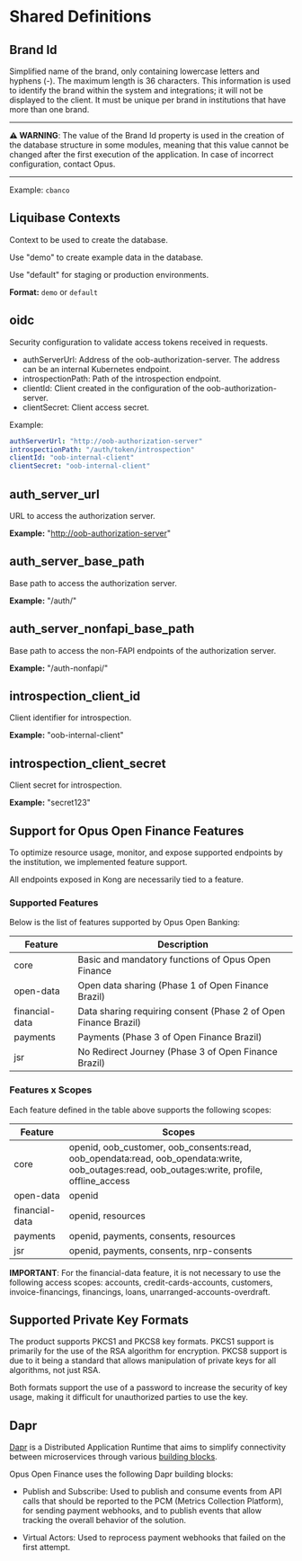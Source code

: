 # Shared Definitions

## Brand Id

Simplified name of the brand, only containing lowercase letters and hyphens (-). The maximum length is 36 characters. This information is used to identify the brand within the system and integrations; it will not be displayed to the client. It must be unique per brand in institutions that have more than one brand.

***

**:warning: WARNING**: The value of the Brand Id property is used in the creation of the database structure in some modules, meaning that this value cannot be changed after the first execution of the application. In case of incorrect configuration, contact Opus.

***

Example: `cbanco`

## Liquibase Contexts

Context to be used to create the database.

Use "demo" to create example data in the database.

Use "default" for staging or production environments.

**Format:** `demo` or `default`

## oidc

Security configuration to validate access tokens received in requests.

* authServerUrl: Address of the oob-authorization-server. The address can be an internal Kubernetes endpoint.
* introspectionPath: Path of the introspection endpoint.
* clientId: Client created in the configuration of the oob-authorization-server.
* clientSecret: Client access secret.

Example:

```yaml
authServerUrl: "http://oob-authorization-server"
introspectionPath: "/auth/token/introspection"
clientId: "oob-internal-client"
clientSecret: "oob-internal-client"
```

## auth_server_url

URL to access the authorization server.

**Example:** "<http://oob-authorization-server>"

## auth_server_base_path

Base path to access the authorization server.

**Example:** "/auth/"

## auth_server_nonfapi_base_path

Base path to access the non-FAPI endpoints of the authorization server.

**Example:** "/auth-nonfapi/"

## introspection_client_id

Client identifier for introspection.

**Example:** "oob-internal-client"

## introspection_client_secret

Client secret for introspection.

**Example:** "secret123"

## Support for Opus Open Finance Features

To optimize resource usage, monitor, and expose supported endpoints by the institution, we implemented feature support.

All endpoints exposed in Kong are necessarily tied to a feature.

### Supported Features

Below is the list of features supported by Opus Open Banking:

| Feature        | Description                                                                            |
| -------------- | -------------------------------------------------------------------------------------- |
| core           | Basic and mandatory functions of Opus Open Finance                                     |
| open-data      | Open data sharing (Phase 1 of Open Finance Brazil)                                     |
| financial-data | Data sharing requiring consent (Phase 2 of Open Finance Brazil)                        |
| payments       | Payments (Phase 3 of Open Finance Brazil)                                              |
| jsr            | No Redirect Journey (Phase 3 of Open Finance Brazil)                                   |

### Features x Scopes

Each feature defined in the table above supports the following scopes:

| Feature        | Scopes                                                                                                                                       |
| -------------- | -------------------------------------------------------------------------------------------------------------------------------------------- |
| core           | openid, oob_customer, oob_consents:read, oob_opendata:read, oob_opendata:write, oob_outages:read, oob_outages:write, profile, offline_access |
| open-data      | openid                                                                                                                                       |
| financial-data | openid, resources                                                                                                                            |
| payments       | openid, payments, consents, resources                                                                                                        |
| jsr            | openid, payments, consents, nrp-consents                                                                                                     |

**IMPORTANT**: For the financial-data feature, it is not necessary to use the following access scopes: accounts, credit-cards-accounts, customers, invoice-financings, financings, loans, unarranged-accounts-overdraft.

## Supported Private Key Formats

The product supports PKCS1 and PKCS8 key formats. PKCS1 support is primarily for the use of the RSA algorithm for encryption. PKCS8 support is due to it being a standard that allows manipulation of private keys for all algorithms, not just RSA.

Both formats support the use of a password to increase the security of key usage, making it difficult for unauthorized parties to use the key.

## Dapr

[Dapr](https://dapr.io/) is a Distributed Application Runtime that aims to simplify connectivity between microservices through various [building blocks](https://docs.dapr.io/concepts/building-blocks-concept/).

Opus Open Finance uses the following Dapr building blocks:

* Publish and Subscribe: Used to publish and consume events from API calls that should be reported to the PCM (Metrics Collection Platform), for sending payment webhooks, and to publish events that allow tracking the overall behavior of the solution.

* Virtual Actors: Used to reprocess payment webhooks that failed on the first attempt.

